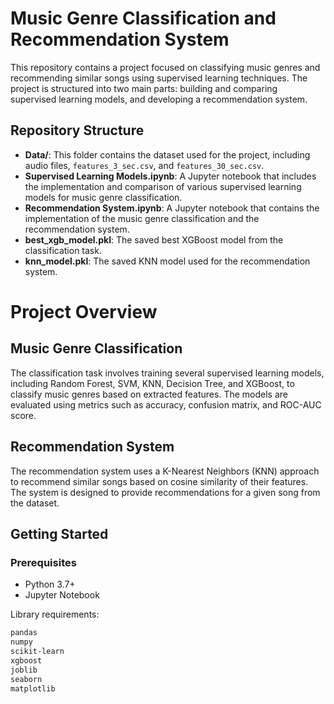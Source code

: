 # Music Genre Classification and Recommendation System

This repository contains a project focused on classifying music genres and recommending similar songs using supervised learning techniques. The project is structured into two main parts: building and comparing supervised learning models, and developing a recommendation system.

## Repository Structure

- **Data/**: This folder contains the dataset used for the project, including audio files, `features_3_sec.csv`, and `features_30_sec.csv`.
- **Supervised Learning Models.ipynb**: A Jupyter notebook that includes the implementation and comparison of various supervised learning models for music genre classification.
- **Recommendation System.ipynb**: A Jupyter notebook that contains the implementation of the music genre classification and the recommendation system.
- **best_xgb_model.pkl**: The saved best XGBoost model from the classification task.
- **knn_model.pkl**: The saved KNN model used for the recommendation system.

# Project Overview
## Music Genre Classification
The classification task involves training several supervised learning models, including Random Forest, SVM, KNN, Decision Tree, and XGBoost, to classify music genres based on extracted features. The models are evaluated using metrics such as accuracy, confusion matrix, and ROC-AUC score.

## Recommendation System
The recommendation system uses a K-Nearest Neighbors (KNN) approach to recommend similar songs based on cosine similarity of their features. The system is designed to provide recommendations for a given song from the dataset.

## Getting Started

### Prerequisites
- Python 3.7+
- Jupyter Notebook

Library requirements:
```txt
pandas
numpy
scikit-learn
xgboost
joblib
seaborn
matplotlib
